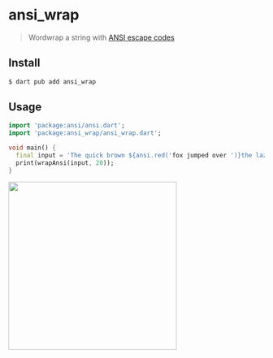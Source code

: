 # ansi_wrap

> Wordwrap a string with [ANSI escape codes](https://en.wikipedia.org/wiki/ANSI_escape_code#Colors_and_Styles)

## Install

```bash
$ dart pub add ansi_wrap
```

## Usage

```dart
import 'package:ansi/ansi.dart';
import 'package:ansi_wrap/ansi_wrap.dart';

void main() {
  final input = 'The quick brown ${ansi.red('fox jumped over ')}the lazy ${ansi.green('dog and then ran away with the unicorn.')}';
  print(wrapAnsi(input, 20));
}
```

<img width="331" src="https://github.com/chalk/wrap-ansi/raw/main/screenshot.png">
